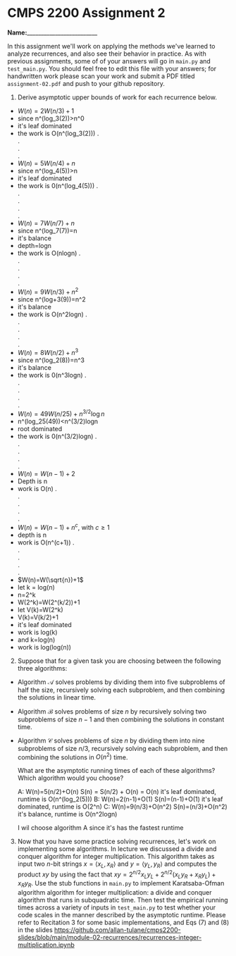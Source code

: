 # CMPS 2200 Assignment 2

**Name:**_________________________

In this assignment we'll work on applying the methods we've learned to analyze recurrences, and also see their behavior
in practice. As with previous
assignments, some of of your answers will go in `main.py` and `test_main.py`. You
should feel free to edit this file with your answers; for handwritten
work please scan your work and submit a PDF titled `assignment-02.pdf`
and push to your github repository.


1. Derive asymptotic upper bounds of work for each recurrence below.
  * $W(n)=2W(n/3)+1$
  * since n^(log_3(2))>n^0
  * it's leaf dominated
  * the work is O(n^(log_3(2)))
.  
.  
.  
.  
  * $W(n)=5W(n/4)+n$
  * since n^(log_4(5))>n
  * it's leaf dominated
  * the work is 0(n^(log_4(5)))
.  
.  
.  
.  
.  
  * $W(n)=7W(n/7)+n$
  * since n^(log_7(7))=n
  * it's balance
  * depth=logn
  * the work is O(nlogn)
.  
.  
.  
.  
.  
  * $W(n)=9W(n/3)+n^2$
  * since n^(log+3(9))=n^2
  * it's balance
  * the work is O(n^2logn)
.  
.  
.  
.  
.  
  * $W(n)=8W(n/2)+n^3$
  * since n^(log_2(8))=n^3
  * it's balance
  * the work is 0(n^3logn)
.  
.  
.  
.  
.  
  * $W(n)=49W(n/25)+n^{3/2}\log n$
  * n^(log_25(49))<n^(3/2)logn
  * root dominated
  * the work is 0(n^(3/2)logn)
.  
.  
.  
.  
.  
  * $W(n)=W(n-1)+2$
  * Depth is n
  * work is O(n)
.  
.  
.  
.  
.  
  * $W(n)= W(n-1)+n^c$, with $c\geq 1$
  * depth is n
  * work is O(n^(c+1))
.  
.  
.  
.  
.  
  * $W(n)=W(\sqrt{n})+1$
  * let k = log(n)
  * n=2^k
  * W(2^k)=W(2^(k/2))+1
  * let V(k)=W(2^k)
  * V(k)=V(k/2)+1
  * it's leaf dominated
  * work is log(k)
  * and k=log(n)
  * work is log(log(n))


2. Suppose that for a given task you are choosing between the following three algorithms:

  * Algorithm $\mathcal{A}$ solves problems by dividing them into
      five subproblems of half the size, recursively solving each
      subproblem, and then combining the solutions in linear time.
    
  * Algorithm $\mathcal{B}$ solves problems of size $n$ by
      recursively solving two subproblems of size $n-1$ and then
      combining the solutions in constant time.
    
  * Algorithm $\mathcal{C}$ solves problems of size $n$ by dividing
      them into nine subproblems of size $n/3$, recursively solving
      each subproblem, and then combining the solutions in $O(n^2)$
      time.

    What are the asymptotic running times of each of these algorithms?
    Which algorithm would you choose?

    A: W(n)=5(n/2)+O(n)
       S(n) = S(n/2) + O(n) = O(n)
    it's leaf dominated, runtime is O(n^(log_2(5)))
    B: W(n)=2(n-1)+O(1)
       S(n)=(n-1)+O(1)
    it's leaf dominated, runtime is O(2^n)
    C: W(n)=9(n/3)+O(n^2)
       S(n)=(n/3)+O(n^2)
    it's balance, runtime is O(n^2logn)

    I wil choose algorithm A since it's has the fastest runtime


3. Now that you have some practice solving recurrences, let's work on
  implementing some algorithms. In lecture we discussed a divide and
  conquer algorithm for integer multiplication. This algorithm takes
  as input two $n$-bit strings $x = \langle x_L, x_R\rangle$ and
  $y=\langle y_L, y_R\rangle$ and computes the product $xy$ by using
  the fact that $xy = 2^{n/2}x_Ly_L + 2^{n/2}(x_Ly_R+x_Ry_L) +
  x_Ry_R.$ Use the
  stub functions in `main.py` to implement Karatsaba-Ofman algorithm algorithm for integer
  multiplication: a divide and conquer algorithm that runs in
  subquadratic time. Then test the empirical running times across a
  variety of inputs in `test_main.py` to test whether your code scales in the manner
  described by the asymptotic runtime. Please refer to Recitation 3 for some basic implementations, and Eqs (7) and (8) in the slides https://github.com/allan-tulane/cmps2200-slides/blob/main/module-02-recurrences/recurrences-integer-multiplication.ipynb
 
 


